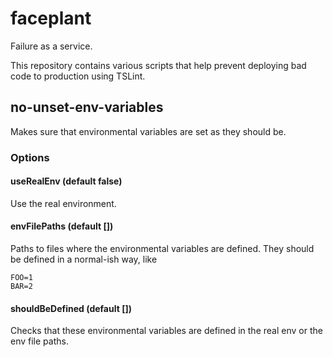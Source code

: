 # faceplant
Failure as a service.

This repository contains various scripts that help prevent deploying bad code to production using TSLint.

## no-unset-env-variables

Makes sure that environmental variables are set as they should be.

### Options

#### useRealEnv (default false)

Use the real environment.

#### envFilePaths (default [])

Paths to files where the environmental variables are defined. They should be defined in a normal-ish way, like
```
FOO=1
BAR=2
```

#### shouldBeDefined (default [])

Checks that these environmental variables are defined in the real env or the env file paths.
